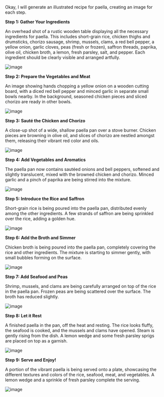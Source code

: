 Okay, I will generate an illustrated recipe for paella, creating an image for each step.

**Step 1: Gather Your Ingredients**

An overhead shot of a rustic wooden table displaying all the necessary ingredients for paella. This includes short-grain rice, chicken thighs and drumsticks, chorizo sausage, shrimp, mussels, clams, a red bell pepper, a yellow onion, garlic cloves, peas (fresh or frozen), saffron threads, paprika, olive oil, chicken broth, a lemon, fresh parsley, salt, and pepper. Each ingredient should be clearly visible and arranged artfully.

![image](example-image-2.png)

**Step 2: Prepare the Vegetables and Meat**

An image showing hands chopping a yellow onion on a wooden cutting board, with a diced red bell pepper and minced garlic in separate small bowls nearby. In the background, seasoned chicken pieces and sliced chorizo are ready in other bowls.

![image](example-image-4.png)

**Step 3: Sauté the Chicken and Chorizo**

A close-up shot of a wide, shallow paella pan over a stove burner. Chicken pieces are browning in olive oil, and slices of chorizo are nestled amongst them, releasing their vibrant red color and oils.

![image](example-image-6.png)

**Step 4: Add Vegetables and Aromatics**

The paella pan now contains sautéed onions and bell peppers, softened and slightly translucent, mixed with the browned chicken and chorizo. Minced garlic and a pinch of paprika are being stirred into the mixture.

![image](example-image-8.png)

**Step 5: Introduce the Rice and Saffron**

Short-grain rice is being poured into the paella pan, distributed evenly among the other ingredients. A few strands of saffron are being sprinkled over the rice, adding a golden hue.

![image](example-image-10.png)

**Step 6: Add the Broth and Simmer**

Chicken broth is being poured into the paella pan, completely covering the rice and other ingredients. The mixture is starting to simmer gently, with small bubbles forming on the surface.

![image](example-image-12.png)

**Step 7: Add Seafood and Peas**

Shrimp, mussels, and clams are being carefully arranged on top of the rice in the paella pan. Frozen peas are being scattered over the surface. The broth has reduced slightly.

![image](example-image-14.png)

**Step 8: Let it Rest**

A finished paella in the pan, off the heat and resting. The rice looks fluffy, the seafood is cooked, and the mussels and clams have opened. Steam is gently rising from the dish. A lemon wedge and some fresh parsley sprigs are placed on top as a garnish.

![image](example-image-16.png)

**Step 9: Serve and Enjoy!**

A portion of the vibrant paella is being served onto a plate, showcasing the different textures and colors of the rice, seafood, meat, and vegetables. A lemon wedge and a sprinkle of fresh parsley complete the serving.

![image](example-image-18.png)